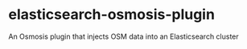 elasticsearch-osmosis-plugin
============================

An Osmosis plugin that injects OSM data into an Elasticsearch cluster